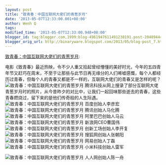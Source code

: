 ```yaml
---
layout: post
title: "致青春：中国互联网大佬们的青葱岁月"
date: '2013-05-07T12:33:00.001+08:00'
author: Wenh Q
tags:
modified_time: '2013-05-07T12:33:00.948+08:00'
blogger_id: tag:blogger.com,1999:blog-4961947611491238191.post-2048944450941678150
blogger_orig_url: http://binaryware.blogspot.com/2013/05/blog-post_7.html
---
```

[致青春：中国互联网大佬们的青葱岁月](http://www.oschina.net/news/40263/for-our-memories):

电影《致青春》最近热映，令不少人重又拾起曾经懵懂的美好时光，今年的五四青年节又赶巧在周末，不至于让那些与此节日再无缘分的人们唏嘘感慨，每个人都经历过青春，但每个人的青春又都是不一样的，互联网大佬们的青春又是怎样的呢？
![致青春：中国互联网大佬们的青葱岁月](http://static.oschina.net/uploads/img/201305/06224056_VsT4.jpg "致青春：中国互联网大佬们的青葱岁月")
腾讯科技从网上搜录了部分互联网大佬青葱岁月时的照片，从今昔昨夕的对比中，让我们一起回味那些逝去的青春，这些青春燃烧过，留下来的是他们传奇般的人生际遇。
![致青春：中国互联网大佬们的青葱岁月](http://static.oschina.net/uploads/img/201305/06224056_hMhG.jpg "致青春：中国互联网大佬们的青葱岁月")
百度创始人李彦宏
![致青春：中国互联网大佬们的青葱岁月](http://static.oschina.net/uploads/img/201305/06224056_MVKA.jpg "致青春：中国互联网大佬们的青葱岁月")
腾讯创始人马化腾
![致青春：中国互联网大佬们的青葱岁月](http://static.oschina.net/uploads/img/201305/06224056_3Az7.jpg "致青春：中国互联网大佬们的青葱岁月")
阿里巴巴创始人马云
![致青春：中国互联网大佬们的青葱岁月](http://static.oschina.net/uploads/img/201305/06224056_sVSf.jpg "致青春：中国互联网大佬们的青葱岁月")
新浪网CEO曹国伟
![致青春：中国互联网大佬们的青葱岁月](http://static.oschina.net/uploads/img/201305/06224056_mtBe.jpg "致青春：中国互联网大佬们的青葱岁月")
创新工场创始人李开复
![致青春：中国互联网大佬们的青葱岁月](http://static.oschina.net/uploads/img/201305/06224056_2OhN.jpg "致青春：中国互联网大佬们的青葱岁月")
搜狐网创始人张朝阳
![致青春：中国互联网大佬们的青葱岁月](http://static.oschina.net/uploads/img/201305/06224056_2X8o.jpg "致青春：中国互联网大佬们的青葱岁月")
网易创始人丁磊
![致青春：中国互联网大佬们的青葱岁月](http://static.oschina.net/uploads/img/201305/06224056_W198.jpg "致青春：中国互联网大佬们的青葱岁月")
小米科技创始人雷军

![致青春：中国互联网大佬们的青葱岁月](http://static.oschina.net/uploads/img/201305/06224056_dtk8.jpg "致青春：中国互联网大佬们的青葱岁月")
人人网创始人陈一舟

